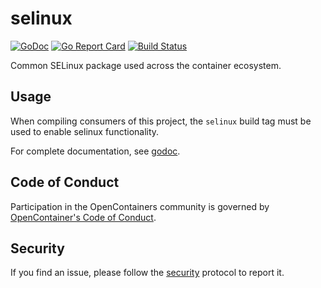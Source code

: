 # selinux

[![GoDoc](https://godoc.org/github.com/opencontainers/selinux?status.svg)](https://godoc.org/github.com/opencontainers/selinux) [![Go Report Card](https://goreportcard.com/badge/github.com/opencontainers/selinux)](https://goreportcard.com/report/github.com/opencontainers/selinux) [![Build Status](https://travis-ci.org/opencontainers/selinux.svg?branch=master)](https://travis-ci.org/opencontainers/selinux)

Common SELinux package used across the container ecosystem.

## Usage

When compiling consumers of this project, the `selinux` build tag must be used to enable selinux functionality.

For complete documentation, see [godoc](https://godoc.org/github.com/opencontainers/selinux).

## Code of Conduct

Participation in the OpenContainers community is governed by [OpenContainer's Code of Conduct][code-of-conduct].

## Security

If you find an issue, please follow the [security][security] protocol to report it.

[security]: https://github.com/opencontainers/org/blob/master/SECURITY.md
[code-of-conduct]: https://github.com/opencontainers/org/blob/master/CODE_OF_CONDUCT.md
